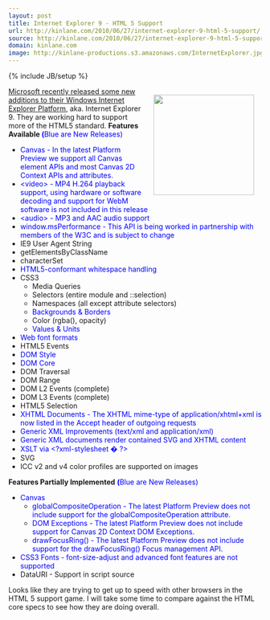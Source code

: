 ```yaml
---
layout: post
title: Internet Explorer 9 - HTML 5 Support
url: http://kinlane.com/2010/06/27/internet-explorer-9-html-5-support/
source: http://kinlane.com/2010/06/27/internet-explorer-9-html-5-support/
domain: kinlane.com
image: http://kinlane-productions.s3.amazonaws.com/InternetExplorer.jpg
---
```

{% include JB/setup %}<p><!DOCTYPE html PUBLIC "-//W3C//DTD XHTML 1.0 Transitional//EN"
    "http://www.w3.org/TR/xhtml1/DTD/xhtml1-transitional.dtd">
<html xmlns="http://www.w3.org/1999/xhtml">
  <head>
    <title></title>
  </head>
  <body>
    <img class="alignnone" style="padding: 15px;" title="Internet Explorer" src="http://kinlane-productions.s3.amazonaws.com/InternetExplorer.jpg" alt="" width="200" align="right" /><a href=
    "http://ie.microsoft.com/testdrive/info/ReleaseNotes/Default.html" target="_blank">Microsoft recently released some new additions to their Windows Internet Explorer Platform</a>, aka. Internet
    Explorer 9. They are working hard to support more of the HTML5 standard. <strong>Features Available <span style="color: #0000ff;">(</span></strong><span style="color: #0000ff;">Blue are New
    Releases)</span>
    <ul class="mainlist">
      <li>
        <span style="color: #0000ff;">Canvas - In the latest Platform Preview we support all Canvas element APIs and most Canvas 2D Context APIs and attributes.</span>
      </li>
      <li>
        <span style="color: #0000ff;">&lt;video&gt; - MP4 H.264 playback support, using hardware or software decoding and support for WebM software is not included in this release</span>
      </li>
      <li>
        <span style="color: #0000ff;">&lt;audio&gt; - MP3 and AAC audio support</span>
      </li>
      <li>
        <span style="color: #0000ff;">window.msPerformance - This API is being worked in partnership with members of the W3C and is subject to change</span>
      </li>
      <li>IE9 User Agent String
      </li>
      <li>getElementsByClassName
      </li>
      <li>characterSet
      </li>
      <li>
        <span style="color: #0000ff;">HTML5-conformant whitespace handling</span>
      </li>
      <li>CSS3
        <ul class="mainlist">
          <li>Media Queries
          </li>
          <li>Selectors (entire module and ::selection)
          </li>
          <li>Namespaces (all except attribute selectors)
          </li>
          <li>
            <span style="color: #0000ff;">Backgrounds &amp; Borders</span>
          </li>
          <li>Color (rgba(), opacity)
          </li>
          <li>
            <span style="color: #0000ff;">Values &amp; Units</span>
          </li>
        </ul>
      </li>
      <li>
        <span style="color: #0000ff;">Web font formats</span>
      </li>
      <li>HTML5 Events
      </li>
      <li>
        <span style="color: #0000ff;">DOM Style</span>
      </li>
      <li>
        <span style="color: #0000ff;">DOM Core</span>
      </li>
      <li>DOM Traversal
      </li>
      <li>DOM Range
      </li>
      <li>DOM L2 Events (complete)
      </li>
      <li>DOM L3 Events (complete)
      </li>
      <li>HTML5 Selection
      </li>
      <li>
        <span style="color: #0000ff;">XHTML Documents - The XHTML mime-type of application/xhtml+xml is now listed in the Accept header of outgoing requests</span>
      </li>
      <li>
        <span style="color: #0000ff;">Generic XML Improvements (text/xml and application/xml)</span>
      </li>
      <li>
        <span style="color: #0000ff;">Generic XML documents render contained SVG and XHTML content</span>
      </li>
      <li>
        <span style="color: #0000ff;">XSLT via &lt;?xml-stylesheet � ?&gt;</span>
      </li>
      <li>SVG
      </li>
      <li>ICC v2 and v4 color profiles are supported on images
      </li>
    </ul><strong>Features Partially Implemented</strong> <span style="color: #0000ff;"><strong>(</strong>Blue are New Releases)</span>
    <ul class="mainlist">
      <li>
        <span style="color: #0000ff;">Canvas</span>
        <ul class="mainlist">
          <li>
            <span style="color: #0000ff;">globalCompositeOperation - The latest Platform Preview does not include support for the globalCompositeOperation attribute.</span>
          </li>
          <li>
            <span style="color: #0000ff;">DOM Exceptions - The latest Platform Preview does not include support for Canvas 2D Context DOM Exceptions.</span>
          </li>
          <li>
            <span style="color: #0000ff;">drawFocusRing() - The latest Platform Preview does not include support for the drawFocusRing() Focus management API.</span>
          </li>
        </ul>
      </li>
      <li>
        <span style="color: #0000ff;">CSS3 Fonts - font-size-adjust and advanced font features are not supported</span>
      </li>
      <li>DataURI - Support in script source
      </li>
    </ul>Looks like they are trying to get up to speed with other browsers in the HTML 5 support game. I will take some time to compare against the HTML core specs to see how they are doing overall.
  </body>
</html></p>

